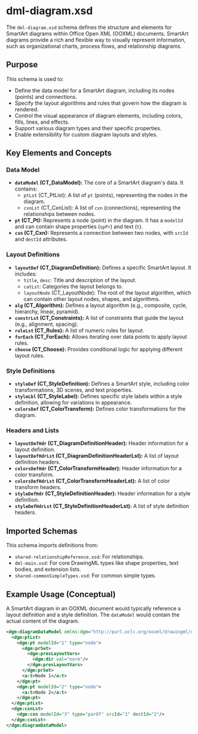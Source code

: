 # dml-diagram.xsd

The `dml-diagram.xsd` schema defines the structure and elements for SmartArt diagrams within Office Open XML (OOXML) documents. SmartArt diagrams provide a rich and flexible way to visually represent information, such as organizational charts, process flows, and relationship diagrams.

## Purpose

This schema is used to:
*   Define the data model for a SmartArt diagram, including its nodes (points) and connections.
*   Specify the layout algorithms and rules that govern how the diagram is rendered.
*   Control the visual appearance of diagram elements, including colors, fills, lines, and effects.
*   Support various diagram types and their specific properties.
*   Enable extensibility for custom diagram layouts and styles.

## Key Elements and Concepts

### Data Model

*   **`dataModel` (CT_DataModel):** The core of a SmartArt diagram's data. It contains:
    *   `ptLst` (CT_PtList): A list of `pt` (points), representing the nodes in the diagram.
    *   `cxnLst` (CT_CxnList): A list of `cxn` (connections), representing the relationships between nodes.
*   **`pt` (CT_Pt):** Represents a node (point) in the diagram. It has a `modelId` and can contain shape properties (`spPr`) and text (`t`).
*   **`cxn` (CT_Cxn):** Represents a connection between two nodes, with `srcId` and `destId` attributes.

### Layout Definitions

*   **`layoutDef` (CT_DiagramDefinition):** Defines a specific SmartArt layout. It includes:
    *   `title`, `desc`: Title and description of the layout.
    *   `catLst`: Categories the layout belongs to.
    *   `layoutNode` (CT_LayoutNode): The root of the layout algorithm, which can contain other layout nodes, shapes, and algorithms.
*   **`alg` (CT_Algorithm):** Defines a layout algorithm (e.g., composite, cycle, hierarchy, linear, pyramid).
*   **`constrLst` (CT_Constraints):** A list of constraints that guide the layout (e.g., alignment, spacing).
*   **`ruleLst` (CT_Rules):** A list of numeric rules for layout.
*   **`forEach` (CT_ForEach):** Allows iterating over data points to apply layout rules.
*   **`choose` (CT_Choose):** Provides conditional logic for applying different layout rules.

### Style Definitions

*   **`styleDef` (CT_StyleDefinition):** Defines a SmartArt style, including color transformations, 3D scenes, and text properties.
*   **`styleLbl` (CT_StyleLabel):** Defines specific style labels within a style definition, allowing for variations in appearance.
*   **`colorsDef` (CT_ColorTransform):** Defines color transformations for the diagram.

### Headers and Lists

*   **`layoutDefHdr` (CT_DiagramDefinitionHeader):** Header information for a layout definition.
*   **`layoutDefHdrLst` (CT_DiagramDefinitionHeaderLst):** A list of layout definition headers.
*   **`colorsDefHdr` (CT_ColorTransformHeader):** Header information for a color transform.
*   **`colorsDefHdrLst` (CT_ColorTransformHeaderLst):** A list of color transform headers.
*   **`styleDefHdr` (CT_StyleDefinitionHeader):** Header information for a style definition.
*   **`styleDefHdrLst` (CT_StyleDefinitionHeaderLst):** A list of style definition headers.

## Imported Schemas

This schema imports definitions from:
*   `shared-relationshipReference.xsd`: For relationships.
*   `dml-main.xsd`: For core DrawingML types like shape properties, text bodies, and extension lists.
*   `shared-commonSimpleTypes.xsd`: For common simple types.

## Example Usage (Conceptual)

A SmartArt diagram in an OOXML document would typically reference a layout definition and a style definition. The `dataModel` would contain the actual content of the diagram.

```xml
<dgm:diagramDataModel xmlns:dgm="http://purl.oclc.org/ooxml/drawingml/diagram">
  <dgm:ptLst>
    <dgm:pt modelId="1" type="node">
      <dgm:prSet>
        <dgm:presLayoutVars>
          <dgm:dir val="norm"/>
        </dgm:presLayoutVars>
      </dgm:prSet>
      <a:t>Node 1</a:t>
    </dgm:pt>
    <dgm:pt modelId="2" type="node">
      <a:t>Node 2</a:t>
    </dgm:pt>
  </dgm:ptLst>
  <dgm:cxnLst>
    <dgm:cxn modelId="3" type="parOf" srcId="1" destId="2"/>
  </dgm:cxnLst>
</dgm:diagramDataModel>
```
